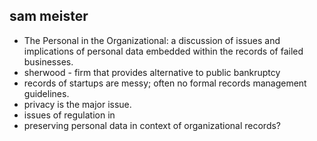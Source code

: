 sam meister
-----------

* The Personal in the Organizational: a discussion of issues and implications of personal data embedded within the records of failed businesses.
* sherwood - firm that provides alternative to public bankruptcy
* records of startups are messy; often no formal records management guidelines.
* privacy is the major issue.
* issues of regulation in 
* preserving personal data in context of organizational records?